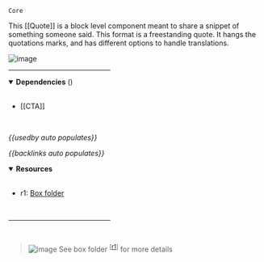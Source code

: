 `Core` <!-- category start --><!-- category end -->

This [[Quote]] is a block level component meant to share a snippet of something
someone said. This format is a freestanding quote. It hangs the quotations
marks, and has different options to handle translations.

![image](https://user-images.githubusercontent.com/3793636/119056706-c49d3b80-b990-11eb-8bb0-d899a93f5ca9.png)

<hr width="40%" />

<!-- toc start open="true" depthStart="3" depthEnd="5" --><!-- toc end -->

<details open="true">
  <summary><strong>Dependencies</strong> (<!-- dependencyCount start --><!-- dependencyCount end -->)</summary><br />

- [[CTA]]

<br />
</details>

<!-- usedby start open="true" -->

_{{usedby auto populates}}_

<!-- usedby end -->

<!-- backlinks start open="true" -->

_{{backlinks auto populates}}_

<!-- backlinks end -->

<a name="resources"></a>

<details open="true">
  <summary><strong>Resources</strong></summary><br />

- r1: [Box folder](https://ibm.ent.box.com/folder/110531199928)

<br />
</details>

<hr width="40%" />

<br />

> ![image](https://user-images.githubusercontent.com/3793636/117873919-f6faba80-b265-11eb-81a5-039bdcd822e8.png)
> See box folder <sup>[[r1](#resources)]</sup> for more details
